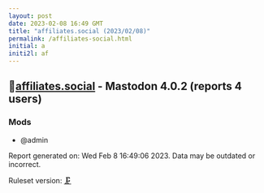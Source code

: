 ```yaml
---
layout: post
date: 2023-02-08 16:49 GMT
title: "affiliates.social (2023/02/08)"
permalink: /affiliates-social.html
initial: a
initi2l: af
---
```


## 🐘[affiliates.social](https://affiliates.social) - Mastodon 4.0.2 (reports 4 users)

### Mods
 * @admin

Report generated on: Wed Feb  8 16:49:06 2023. Data may be outdated or incorrect.

Ruleset version: [🗜](/version-clamp)
